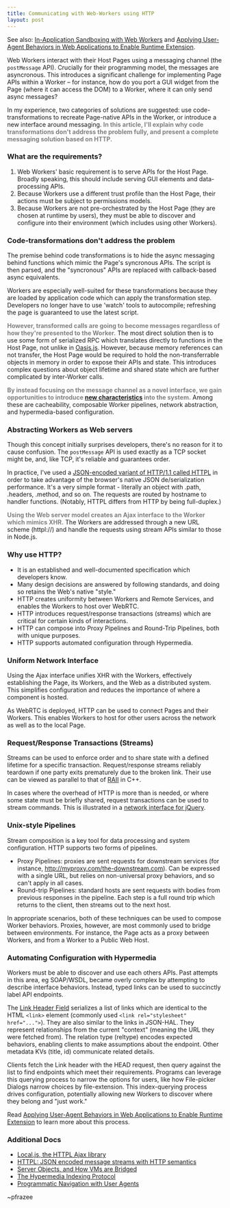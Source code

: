 ```yaml
---
title: Communicating with Web-Workers using HTTP
layout: post
---
```


<style>strong { color: gray; }</style>

<div class="see-also">See also: <a href="/2014/03/08/in-application-sandboxing-with-web-workers.html">In-Application Sandboxing with Web Workers</a> and <a href="/2014/03/08/applying-user-agent-behaviors.html">Applying User-Agent Behaviors in Web Applications to Enable Runtime Extension</a>.</div>


Web Workers interact with their Host Pages using a messaging channel (the `postMessage` API). Crucially for their programming model, the messages are asyncronous. This introduces a significant challenge for implementing Page APIs within a Worker &ndash; for instance, how do you port a GUI widget from the Page (where it can access the DOM) to a Worker, where it can only send async messages?

In my experience, two categories of solutions are suggested: use code-transformations to recreate Page-native APIs in the Worker, or introduce a new interface around messaging. **In this article, I'll explain why code transformations don't address the problem fully, and present a complete messaging solution based on HTTP.**

### What are the requirements?

 1. Web Workers' basic requirement is to serve APIs for the Host Page. Broadly speaking, this should include serving GUI elements and data-processing APIs.
 2. Because Workers use a different trust profile than the Host Page, their actions must be subject to permissions models.
 3. Because Workers are not pre-orchestrated by the Host Page (they are chosen at runtime by users), they must be able to discover and configure into their environment (which includes using other Workers).

### Code-transformations don't address the problem

The premise behind code transformations is to hide the async messaging behind functions which mimic the Page's syncronous APIs. The script is then parsed, and the "syncronous" APIs are replaced with callback-based async equivalents.

Workers are especially well-suited for these transformations because they are loaded by application code which can apply the transformation step. Developers no longer have to use 'watch' tools to autocompile; refreshing the page is guaranteed to use the latest script.

**However, transformed calls are going to become messages regardless of how they're presented to the Worker.** The most direct solution then is to use some form of serialized RPC which translates directly to functions in the Host Page, not unlike in [Oasis.js](http://oasisjs.com/). However, because memory references can not transfer, the Host Page would be required to hold the non-transferrable objects in memory in order to expose their APIs and state. This introduces complex questions about object lifetime and shared state which are further complicated by inter-Worker calls.

**By instead focusing on the message channel as a novel interface, we gain opportunities to introduce [new characteristics](https://www.ics.uci.edu/~fielding/pubs/dissertation/rest_arch_style.htm) into the system.** Among these are cacheability, composable Worker pipelines, network abstraction, and hypermedia-based configuration.

### Abstracting Workers as Web servers

Though this concept initially surprises developers, there's no reason for it to cause confusion. The `postMessage` API is used exactly as a TCP socket might be, and, like TCP, it's reliable and guarantees order.

In practice, I've used a [JSON-encoded variant of HTTP/1.1 called HTTPL](#docs/en/0.6.2/httpl.md) in order to take advantage of the browser's native JSON de/serialization performance. It's a very simple format - literally an object with .path, .headers, .method, and so on. The requests are routed by hostname to handler functions. (Notably, HTTPL differs from HTTP by being full-duplex.)

**Using the Web server model creates an Ajax interface to the Worker which mimics XHR.** The Workers are addressed through a new URL scheme (httpl://) and handle the requests using stream APIs similar to those in Node.js.

### Why use HTTP?

 - It is an established and well-documented specification which developers know.
 - Many design decisions are answered by following standards, and doing so retains the Web's native "style."
 - HTTP creates uniformity between Workers and Remote Services, and enables the Workers to host over WebRTC.
 - HTTP introduces request/response transactions (streams) which are critical for certain kinds of interactions.
 - HTTP can compose into Proxy Pipelines and Round-Trip Pipelines, both with unique purposes.
 - HTTP supports automated configuration through Hypermedia.

### Uniform Network Interface

Using the Ajax interface unifies XHR with the Workers, effectively establishing the Page, its Workers, and the Web as a distributed system. This simplifies configuration and reduces the importance of where a component is hosted.

As WebRTC is deployed, HTTP can be used to connect Pages and their Workers. This enables Workers to host for other users across the network as well as to the local Page.

### Request/Response Transactions (Streams)

Streams can be used to enforce order and to share state with a defined lifetime for a specific transaction. Request/response streams reliably teardown if one party exits prematurely due to the broken link. Their use can be viewed as parallel to that of [RAII](http://en.wikipedia.org/wiki/Resource_Acquisition_Is_Initialization) in C++.

In cases where the overhead of HTTP is more than is needed, or where some state must be briefly shared, request transactions can be used to stream commands. This is illustrated in a [network interface for jQuery](https://github.com/pfraze/nquery).

### Unix-style Pipelines

Stream composition is a key tool for data processing and system configuration. HTTP supports two forms of pipelines.

 - Proxy Pipelines: proxies are sent requests for downstream services (for instance, http://myproxy.com/the-downstream.com). Can be expressed with a single URL, but relies on non-universal proxy behaviors, and so can't apply in all cases.
 - Round-trip Pipelines: standard hosts are sent requests with bodies from previous responses in the pipeline. Each step is a full round trip which returns to the client, then streams out to the next host.

In appropriate scenarios, both of these techniques can be used to compose Worker behaviors. Proxies, however, are most commonly used to bridge between environments. For instance, the Page acts as a proxy between Workers, and from a Worker to a Public Web Host.

### Automating Configuration with Hypermedia

Workers must be able to discover and use each others APIs. Past attempts in this area, eg SOAP/WSDL, became overly complex by attempting to describe interface behaviors. Instead, typed links can be used to succinctly label API endpoints.

The [Link Header Field](http://tools.ietf.org/html/rfc5988#section-5) serializes a list of links which are identical to the HTML `<link>` element (commonly used `<link rel="stylesheet" href="...">`). They are also similar to the links in JSON-HAL. They represent relationships from the current "context" (meaning the URL they were fetched from). The relation type (reltype) encodes expected behaviors, enabling clients to make assumptions about the endpoint. Other metadata KVs (title, id) communicate related details.

Clients fetch the Link header with the HEAD request, then query against the list to find endpoints which meet their requirements. Programs can leverage this querying process to narrow the options for users, like how File-picker Dialogs narrow choices by file-extension. This index-querying process drives configuration, potentially allowing new Workers to discover where they belong and "just work."


Read [Applying User-Agent Behaviors in Web Applications to Enable Runtime Extension](/2014/03/08/applying-user-agent-behaviors.html) to learn more about this process.

### Additional Docs

 - <a href="https://grimwire.com/local/">Local.js, the HTTPL Ajax library</a>
 - <a href="https://github.com/pfraze/local/wiki/HTTPL:-JSON-encoded-message-streams-with-HTTP-semantics">HTTPL: JSON encoded message streams with HTTP semantics</a>
 - [Server Objects, and How VMs are Bridged](https://gist.github.com/pfraze/9037612)
 - <a href="https://github.com/pfraze/local/wiki/The-Hypermedia-Indexing-Protocol">The Hypermedia Indexing Protocol</a>
 - <a href="https://github.com/pfraze/local/wiki/Programmatic-Navigation-with-User-Agents">Programmatic Navigation with User Agents</a>

~pfrazee
